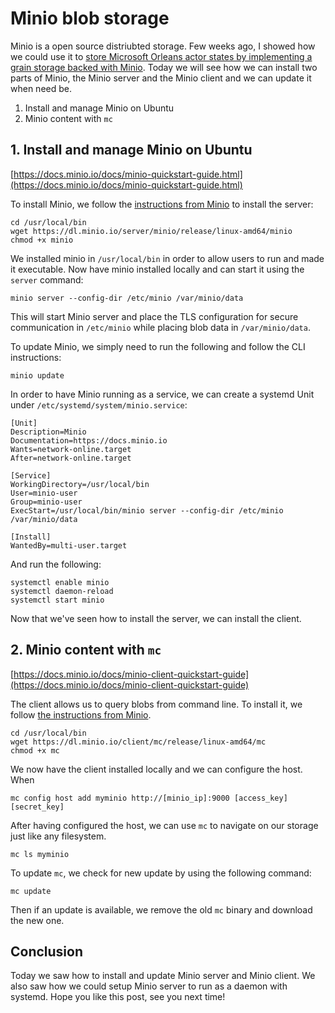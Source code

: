 # Minio blob storage

Minio is a open source distriubted storage. Few weeks ago, I showed how we could use it to [store Microsoft Orleans actor states by implementing a grain storage backed with Minio](). Today we will see how we can install two parts of Minio, the Minio server and the Minio client and we can update it when need be.

1. Install and manage Minio on Ubuntu
2. Minio content with `mc`

## 1. Install and manage Minio on Ubuntu

[https://docs.minio.io/docs/minio-quickstart-guide.html](https://docs.minio.io/docs/minio-quickstart-guide.html)

To install Minio, we follow the [instructions from Minio](https://www.minio.io/downloads.html#download-server-linux-x64) to install the server:

```
cd /usr/local/bin
wget https://dl.minio.io/server/minio/release/linux-amd64/minio
chmod +x minio
```

We installed minio in `/usr/local/bin` in order to allow users to run and made it executable. 
Now have minio installed locally and can start it using the `server` command:

```
minio server --config-dir /etc/minio /var/minio/data
```

This will start Minio server and place the TLS configuration for secure communication in `/etc/minio` while placing blob data in `/var/minio/data`.

To update Minio, we simply need to run the following and follow the CLI instructions:

```
minio update
```

In order to have Minio running as a service, we can create a systemd Unit under `/etc/systemd/system/minio.service`:

```
[Unit]
Description=Minio
Documentation=https://docs.minio.io
Wants=network-online.target
After=network-online.target

[Service]
WorkingDirectory=/usr/local/bin
User=minio-user
Group=minio-user
ExecStart=/usr/local/bin/minio server --config-dir /etc/minio /var/minio/data

[Install]
WantedBy=multi-user.target
```

And run the following:

```
systemctl enable minio
systemctl daemon-reload
systemctl start minio
```

Now that we've seen how to install the server, we can install the client.

## 2. Minio content with `mc`

[https://docs.minio.io/docs/minio-client-quickstart-guide](https://docs.minio.io/docs/minio-client-quickstart-guide)

The client allows us to query blobs from command line. To install it, we follow [the instructions from Minio](https://www.minio.io/downloads.html#download-client).

```
cd /usr/local/bin
wget https://dl.minio.io/client/mc/release/linux-amd64/mc
chmod +x mc
```

We now have the client installed locally and we can configure the host. When 

```
mc config host add myminio http://[minio_ip]:9000 [access_key] [secret_key]
```

After having configured the host, we can use `mc` to navigate on our storage just like any filesystem.

```
mc ls myminio
```

To update `mc`, we check for new update by using the following command:

```
mc update
```

Then if an update is available, we remove the old `mc` binary and download the new one.

## Conclusion

Today we saw how to install and update Minio server and Minio client. We also saw how we could setup Minio server to run as a daemon with systemd. Hope you like this post, see you next time! 